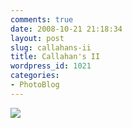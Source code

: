 ```yaml
---
comments: true
date: 2008-10-21 21:18:34
layout: post
slug: callahans-ii
title: Callahan's II
wordpress_id: 1021
categories:
- PhotoBlog
---
```


![](http://ryanfitzer.com/main/wp-content/uploads/2008/10/callahans-bar.jpg)
